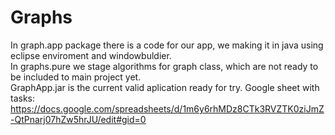 # Graphs
In graph.app package there is a code for our app, we making it in java using eclipse enviroment and windowbuldier.                                
In graphs.pure we stage algorithms for graph class, which are not ready to be included to main project yet.                                 
GraphApp.jar is the current valid aplication ready for try.
                                                                                                                                          Google sheet with tasks: https://docs.google.com/spreadsheets/d/1m6y6rhMDz8CTk3RVZTK0ziJmZ-QtPnarj07hZw5hrJU/edit#gid=0
